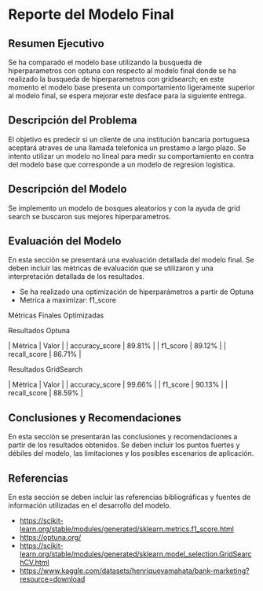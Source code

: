 # Reporte del Modelo Final

## Resumen Ejecutivo

Se ha comparado el modelo base utilizando la busqueda de hiperparametros con optuna con respecto al modelo final donde se ha realizado la busqueda de hiperparametros con gridsearch; en este momento el modelo base presenta un comportamiento ligeramente superior al modelo final, se espera mejorar este desface para la siguiente entrega.

## Descripción del Problema

El objetivo es predecir si un cliente de una institución bancaria portuguesa aceptará atraves de una llamada telefonica un prestamo a largo plazo. Se intento utilizar un modelo no lineal para medir su comportamiento en contra del modelo base que corresponde a un modelo de regresion logistica. 

## Descripción del Modelo

Se implemento un modelo de bosques aleatorios y con la ayuda de grid search se buscaron sus mejores hiperparametros.

## Evaluación del Modelo

En esta sección se presentará una evaluación detallada del modelo final. 
Se deben incluir las métricas de evaluación que se utilizaron y una interpretación detallada de los resultados.

* Se ha realizado una optimización de hiperparámetros a partir de Optuna
* Metrica a maximizar: f1_score 

Métricas Finales Optimizadas

Resultados Optuna

| Métrica | Valor |
| accuracy_score     | 89.81% | 
| f1_score     | 89.12% | 
| recall_score     | 86.71% | 


Resultados GridSearch

| Métrica | Valor |
| accuracy_score     | 99.66% | 
| f1_score     | 90.13% | 
| recall_score     | 88.59% | 

## Conclusiones y Recomendaciones

En esta sección se presentarán las conclusiones y recomendaciones a partir de los resultados obtenidos. Se deben incluir los puntos fuertes y débiles del modelo, las limitaciones y los posibles escenarios de aplicación.

## Referencias

En esta sección se deben incluir las referencias bibliográficas y fuentes de información utilizadas en el desarrollo del modelo.

* https://scikit-learn.org/stable/modules/generated/sklearn.metrics.f1_score.html
* https://optuna.org/
* https://scikit-learn.org/stable/modules/generated/sklearn.model_selection.GridSearchCV.html
* https://www.kaggle.com/datasets/henriqueyamahata/bank-marketing?resource=download